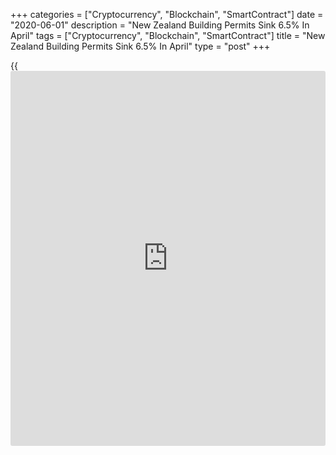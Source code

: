 +++
categories = ["Cryptocurrency", "Blockchain", "SmartContract"]
date = "2020-06-01"
description = "New Zealand Building Permits Sink 6.5% In April"
tags = ["Cryptocurrency", "Blockchain", "SmartContract"]
title = "New Zealand Building Permits Sink 6.5% In April"
type = "post"
+++

{{<iframe id="large-banner" src="https://www.bounty.group/#slide=10.0" width="100%" height="600" scrolling="no" style="border: 0px solid rgb(216, 221, 230); border-radius: 3px;">}}

The total number of building consents issued in New Zealand dropped a
seasonally adjusted 6.5 percent on month in April, Statistics New
Zealand said on Tuesday - coming in at 2,168 consents.

That follows the downwardly revised 22.0 percent fall in April
(originally -21.3 percent).

In the year ended April 2020, the actual number of new dwellings
consented was 37,180, up 8.1 percent from the April 2019 year.

The annual value of non-residential building work consented was NZ$6.6
billion, down 13 percent from the April 2019 year.

In April, 2,168 new dwellings were consented, comprising: 1,358 stand-
alone houses; 590 townhouses, flats, and units; 136 apartments; and 84
retirement village units.

The seasonally adjusted number of new stand-alone houses consented fell
5.6 percent, after falling 18 percent in March.

By region, the numbers of new dwellings consented in April were: 894 in
Auckland - down 14 percent on year; 253 in Waikato - up 9.1 percent; 101
in Wellington - down 56 percent; 307 in rest of North Island - down 32
percent; 397 in Canterbury - down 3.4 percent; and 216 in rest of South
Island - down 0.1 percent.

In the year ended April 2020, non-residential building consents totaled
NZ$6.6 billion, down 13 percent from a year earlier.

In the April 2020 year, the non-residential building types with the
highest values were: shops, restaurants, and bars - NZ$921 million (down
20 percent); education buildings - NZ$899 million (down 21 percent); and
offices, administration, and public transport buildings - NZ$895 million
(down 5.6 percent).

Also on Tuesday, the stats bureau said that New Zealand's [terms](https://www.fintechee.com/terms/) of trade
shed a seasonally adjusted 0.7 percent on quarter in the first three
months of 2020.

That missed expectations for an increase of 1.3 percent following the
2.6 percent gain in the three months prior.

Export prices for goods fell 0.2 percent and import prices rose 0.5
percent, while export volumes for goods rose 1.8 percent and import
volumes fell 3.9 percent.

Export values for goods rose 3.6 percent and import values fell 1.9
percent and the services [terms](https://www.fintechee.com/terms/) of trade advanced 3.6 percent. Services
export prices rose 1.3 percent, while import prices fell 2.2 percent.

Among exports, dairy prices rose 0.8 percent, while dairy volumes fell
1.0 percent, and values rose 4.1 percent. Meat prices fell 7.5 percent,
while meat volumes fell 1.6 percent, and values fell 4.9 percent.

Among imports, petroleum and petroleum product prices rose 1.7 percent.
Petroleum and petroleum product volumes rose 11 percent, and values rose
13 percent.

For comments and feedback [contact](https://www.playgroundfx.com/contact/): editorial@rtt[news](https://www.letsplayfx.com/blog/forex-news-website/).com

[Economic News][1]

 **What parts of the world are seeing the best (and worst) economic
performances lately? Click[here][2] to check out our [Econ Scorecard][2]
and find out! See up-to-the-moment [ranking](https://www.playgroundfx.com/blog/crypto-exchange-ranking/)s for the best and worst
performers in [GDP][3], [unemployment rate][4], [inflation][5] and much
more.**

   1. www.rtt[news](https://www.letsplayfx.com/blog/forex-news-website/).com/Content/EconomicNews.aspx
   2. www.rtt[news](https://www.letsplayfx.com/blog/forex-news-website/).com/economic-scorecard/world-rank/PPI/highest-performance.aspx
   3. www.rtt[news](https://www.letsplayfx.com/blog/forex-news-website/).com/economic-scorecard/world-rank/GDP/highest-performance.aspx
   4. www.rtt[news](https://www.letsplayfx.com/blog/forex-news-website/).com/economic-scorecard/world-rank/unemployment-rate/lowest-performance.aspx
   5. www.rtt[news](https://www.letsplayfx.com/blog/forex-news-website/).com/economic-scorecard/world-rank/CPI/highest-performance.aspx